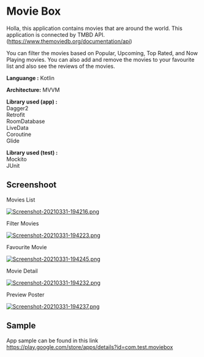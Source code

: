# Movie Box

Holla, this application contains movies that are around the world. This application is connected by TMBD API.
(https://www.themoviedb.org/documentation/api)

You can filter the movies based on Popular, Upcoming, Top Rated, and Now Playing movies.
You can also add and remove the movies to your favourite list and also see the reviews of the movies.

**Languange :** Kotlin

**Architecture:** MVVM

**Library used (app) :**<br/>
Dagger2<br/>
Retrofit<br/>
RoomDatabase<br/>
LiveData<br/>
Coroutine<br/>
Glide<br/>

**Library used (test) :**<br/>
Mockito<br/>
JUnit

## Screenshoot

Movies List

[![Screenshot-20210331-194216.png](https://i.postimg.cc/d3SfgKJh/Screenshot-20210331-194216.png)](https://postimg.cc/vxfX6kgy)

Filter Movies

[![Screenshot-20210331-194223.png](https://i.postimg.cc/DzgBtKg7/Screenshot-20210331-194223.png)](https://postimg.cc/5HXBCTTr)

Favourite Movie

[![Screenshot-20210331-194245.png](https://i.postimg.cc/2jwLhS5k/Screenshot-20210331-194245.png)](https://postimg.cc/ThKPXGmF)


Movie Detail

[![Screenshot-20210331-194232.png](https://i.postimg.cc/SQw3Lk1P/Screenshot-20210331-194232.png)](https://postimg.cc/CdscSTgC)

Preview Poster

[![Screenshot-20210331-194237.png](https://i.postimg.cc/QC56YKYy/Screenshot-20210331-194237.png)](https://postimg.cc/PvXzPJjW)

## Sample<br/>
App sample can be found in this link 
https://play.google.com/store/apps/details?id=com.test.moviebox

